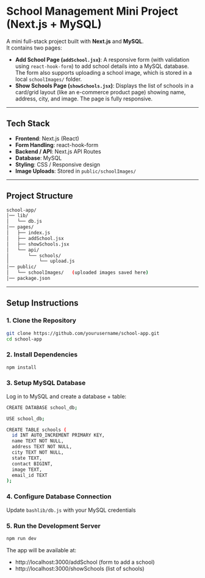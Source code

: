 # School Management Mini Project (Next.js + MySQL)

A mini full-stack project built with **Next.js** and **MySQL**.  
It contains two pages:

- **Add School Page (`addSchool.jsx`)**: A responsive form (with validation using `react-hook-form`) to add school details into a MySQL database. The form also supports uploading a school image, which is stored in a local `schoolImages/` folder.  
- **Show Schools Page (`showSchools.jsx`)**: Displays the list of schools in a card/grid layout (like an e-commerce product page) showing name, address, city, and image. The page is fully responsive.

---

## Tech Stack
- **Frontend**: Next.js (React)
- **Form Handling**: react-hook-form
- **Backend / API**: Next.js API Routes
- **Database**: MySQL
- **Styling**: CSS / Responsive design
- **Image Uploads**: Stored in `public/schoolImages/`

---

## Project Structure
```bash
school-app/
│── lib/
│   └── db.js
│── pages/
│   ├── index.js
│   ├── addSchool.jsx
│   ├── showSchools.jsx
│   └── api/
│       └── schools/
│           └── upload.js
│── public/
│   └── schoolImages/   (uploaded images saved here)
│── package.json
```


---

## Setup Instructions

### 1. Clone the Repository
```bash
git clone https://github.com/yourusername/school-app.git
cd school-app
```

### 2. Install Dependencies
```bash
npm install
```

### 3. Setup MySQL Database
Log in to MySQL and create a database + table:
```bash
CREATE DATABASE school_db;

USE school_db;

CREATE TABLE schools (
  id INT AUTO_INCREMENT PRIMARY KEY,
  name TEXT NOT NULL,
  address TEXT NOT NULL,
  city TEXT NOT NULL,
  state TEXT,
  contact BIGINT,
  image TEXT,
  email_id TEXT
);
```

### 4. Configure Database Connection
Update ```bashlib/db.js``` with your MySQL credentials

### 5. Run the Development Server
```bash
npm run dev
```

The app will be available at:
- http://localhost:3000/addSchool (form to add a school)
- http://localhost:3000/showSchools (list of schools)
